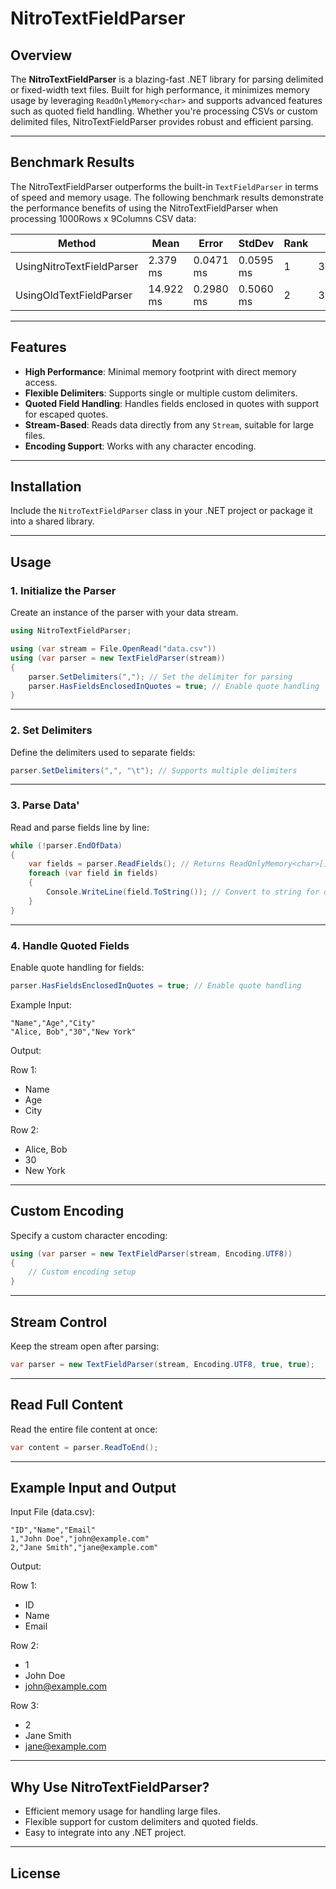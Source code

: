 # NitroTextFieldParser

## Overview
The **NitroTextFieldParser** is a blazing-fast .NET library for parsing delimited or fixed-width text files. Built for high performance, it minimizes memory usage by leveraging `ReadOnlyMemory<char>` and supports advanced features such as quoted field handling. Whether you're processing CSVs or custom delimited files, NitroTextFieldParser provides robust and efficient parsing.

---

## Benchmark Results
The NitroTextFieldParser outperforms the built-in `TextFieldParser` in terms of speed and memory usage. The following benchmark results demonstrate the performance benefits of using the NitroTextFieldParser when processing 1000Rows x 9Columns CSV data:

| Method       | Mean      | Error       | StdDev       | Rank       | Gen0       | Gen1       | Allocated       |
|-----------------|----------------|----------------|----------------|----------------|----------------|----------------|----------------|
| UsingNitroTextFieldParser | 2.379 ms | 0.0471 ms | 0.0595 ms | 1 | 308.5938 | 125.0000 | 1386.23 KB |
| UsingOldTextFieldParser | 14.922 ms | 0.2980 ms | 0.5060 ms | 2 | 3312.5000 | 437.5000 | 12790.58 KB |

---

## Features
- **High Performance**: Minimal memory footprint with direct memory access.
- **Flexible Delimiters**: Supports single or multiple custom delimiters.
- **Quoted Field Handling**: Handles fields enclosed in quotes with support for escaped quotes.
- **Stream-Based**: Reads data directly from any `Stream`, suitable for large files.
- **Encoding Support**: Works with any character encoding.

---

## Installation
Include the `NitroTextFieldParser` class in your .NET project or package it into a shared library.

---

## Usage

### 1. Initialize the Parser
Create an instance of the parser with your data stream.

```csharp
using NitroTextFieldParser;

using (var stream = File.OpenRead("data.csv"))
using (var parser = new TextFieldParser(stream))
{
    parser.SetDelimiters(","); // Set the delimiter for parsing
    parser.HasFieldsEnclosedInQuotes = true; // Enable quote handling
}
```

---

### 2. Set Delimiters
Define the delimiters used to separate fields:

```csharp
parser.SetDelimiters(",", "\t"); // Supports multiple delimiters
```

---

### 3. Parse Data'
Read and parse fields line by line:
```csharp
while (!parser.EndOfData)
{
    var fields = parser.ReadFields(); // Returns ReadOnlyMemory<char>[] for efficient access
    foreach (var field in fields)
    {
        Console.WriteLine(field.ToString()); // Convert to string for display
    }
}
```

---

### 4. Handle Quoted Fields
Enable quote handling for fields:
```csharp
parser.HasFieldsEnclosedInQuotes = true; // Enable quote handling
```
Example Input:
```arduino
"Name","Age","City"
"Alice, Bob","30","New York"
```
Output:

Row 1:
- Name
- Age
- City

Row 2:
- Alice, Bob
- 30
- New York

---

## Custom Encoding
Specify a custom character encoding:
```csharp
using (var parser = new TextFieldParser(stream, Encoding.UTF8))
{
    // Custom encoding setup
}
```

---

## Stream Control
Keep the stream open after parsing:

```csharp
var parser = new TextFieldParser(stream, Encoding.UTF8, true, true);
```

---

## Read Full Content
Read the entire file content at once:
```csharp
var content = parser.ReadToEnd();
```

---

## Example Input and Output
Input File (data.csv):

```csv
"ID","Name","Email"
1,"John Doe","john@example.com"
2,"Jane Smith","jane@example.com"
```
Output:

Row 1:
- ID
- Name
- Email

Row 2:
- 1
- John Doe
- john@example.com

Row 3:
- 2
- Jane Smith
- jane@example.com

---

## Why Use NitroTextFieldParser?
- Efficient memory usage for handling large files.
- Flexible support for custom delimiters and quoted fields.
- Easy to integrate into any .NET project.

---

## License

